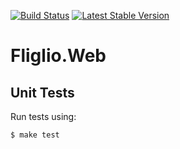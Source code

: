 [![Build Status](https://travis-ci.org/fliglio/web.svg?branch=master)](https://travis-ci.org/fliglio/web)
[![Latest Stable Version](https://poser.pugx.org/fliglio/web/v/stable.svg)](https://packagist.org/packages/fliglio/web)

# Fliglio.Web

Unit Tests
----------
Run tests using:

	$ make test
